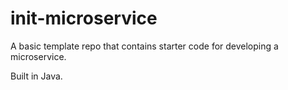 # init-microservice

A basic template repo that contains starter code for developing a microservice.

Built in Java.